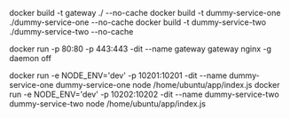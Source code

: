 
docker build -t gateway ./ --no-cache
docker build -t dummy-service-one ./dummy-service-one --no-cache
docker build -t dummy-service-two ./dummy-service-two --no-cache

docker run -p 80:80 -p 443:443 -dit --name gateway gateway nginx -g daemon off

docker run -e NODE_ENV='dev' -p 10201:10201 -dit --name dummy-service-one dummy-service-one node /home/ubuntu/app/index.js
docker run -e NODE_ENV='dev' -p 10202:10202 -dit --name dummy-service-two dummy-service-two node /home/ubuntu/app/index.js

